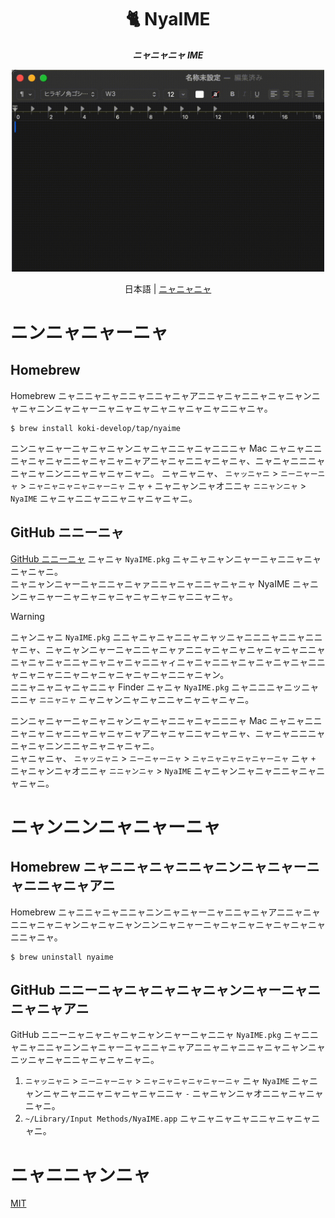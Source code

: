 <h1 align="center">🐈 NyaIME</h1>

<p align="center">
  <i><b>ニャニャニャ IME</b></i>
</p>

<p align="center">
  <img src="./assets/demo.gif" alt="demo" width="500"/>
</p>


<p align="center">
日本語 | <a href="./README.nya.md">ニャニャニャ</a>
</p>

# ニンニャニャーニャ

## Homebrew

Homebrew ニャニニャニャニニャニニャニャアニニャニャニニャニャニャンニャニャニンニャニャーニャニャニャニャニャニャニャニニャニャ。

```console
$ brew install koki-develop/tap/nyaime
```

ニンニャニャーニャニャニャンニャニャニニャニャニニニャ Mac ニャニャニニニャニャニャニニャニャニャニャアニャニャニニャニャニャ、ニャニャニニニャニャニャニンニニャニャニャニャニ。
ニャニャニャ、 `ニャッニャニ` > `ニーニャーニャ` > `ニャニャニャニャニャーニャ` ニャ `+` ニャニャンニャオニニャ `ニニャンニャ` > `NyaIME` ニャニャニニャニニャニャニャニャニ。

## GitHub ニニーニャ

[GitHub ニニーニャ](https://github.com/koki-develop/NyaIME/releases/latest) ニャニャ `NyaIME.pkg` ニャニャニャンニャーニャニニャニャニャニャニ。  
ニャニャンニャーニャニニャニャァニニャニャニニャニャニャ NyaIME ニャニンニャニャーニャニャニャニャニャニャニャニニャニャ。

> [!WARNING]
>
> ニャンニャニ `NyaIME.pkg` ニニャニャニャニニャニャッニャニニニャニニャニニャニャ、ニャニャンニャーニャニニャニャァニニャニャニャニャニャニャニニャニャニャニャニニャニャニャニャニニャィニャニャニニャニャニャニャニャニニャニャニャニニャニャニャニャニャニャニニャニャン。  
> ニニャニャニャニャニニャ Finder ニャニャ `NyaIME.pkg` ニャニニニャニッニャニニャ `ニニャニャ` ニャニャンニャニャニニャニャニャニャニ。

ニンニャニャーニャニャニャンニャニャニニャニャニニニャ Mac ニャニャニニニャニャニャニニャニャニャニャアニャニャニニャニャニャ、ニャニャニニニャニャニャニンニニャニャニャニャニ。  
ニャニャニャ、 `ニャッニャニ` > `ニーニャーニャ` > `ニャニャニャニャニャーニャ` ニャ `+` ニャニャンニャオニニャ `ニニャンニャ` > `NyaIME` ニャニャンニャニャニニャニャニャニャニ。

# ニャンニンニャニャーニャ

## Homebrew ニャニニャニャニニャニンニャニャーニャニニャニャアニ

Homebrew ニャニニャニャニニャニンニャニャーニャニニャニャアニニャニャニニャニャニャンニャニャニャンニンニャニャーニャニャニャニャニャニャニャニニャニャ。

```console
$ brew uninstall nyaime
```

## GitHub ニニーニャニャニャニャニャンニャーニャニニャニャアニ

GitHub ニニーニャニャニャニャニャンニャーニャニニャ `NyaIME.pkg` ニャニニャニャニニャニンニャニャーニャニニャニャアニニャニャニニャニャニャンニャニッニャニャニニャニャニャニャニ。

1. `ニャッニャニ` > `ニーニャーニャ` > `ニャニャニャニャニャーニャ` ニャ `NyaIME` ニャニャンニャニャニニャニャニャニャニニャ `-` ニャニャンニャオニニャニャニャニャニ。
2. `~/Library/Input Methods/NyaIME.app` ニャニャニャニャニニャニャニャニャニ。

# ニャニニャンニャ

[MIT](./LICENSE)
